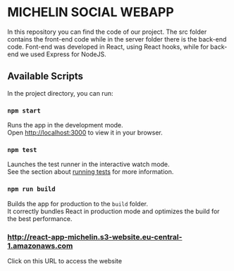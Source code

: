 # MICHELIN SOCIAL WEBAPP
In this repository you can find the code of our project. 
The src folder contains the front-end code while in the server folder there is the back-end code.
Font-end was developed in React, using React hooks, while for back-end we used Express for NodeJS.


## Available Scripts

In the project directory, you can run:

### `npm start`

Runs the app in the development mode.\
Open [http://localhost:3000](http://localhost:3000) to view it in your browser.



### `npm test`

Launches the test runner in the interactive watch mode.\
See the section about [running tests](https://facebook.github.io/create-react-app/docs/running-tests) for more information.

### `npm run build`

Builds the app for production to the `build` folder.\
It correctly bundles React in production mode and optimizes the build for the best performance.

### http://react-app-michelin.s3-website.eu-central-1.amazonaws.com

Click on this URL to access the website 
